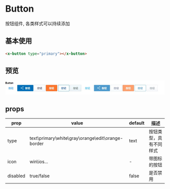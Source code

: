# Button

按钮组件, 各类样式可以持续添加

## 基本使用

``` html
<x-button type="primary"></x-button>
```

## 预览
![](./img/button.png)

## props

prop | value | default| 描述
---  |  ---  |   ---  | ---
type | text\primary\white\gray\orange\edit\orange-border | text | 按钮类型，具有不同样式
icon | win\ios... | - | 带图标的按钮
disabled | true/false | false | 是否禁用



